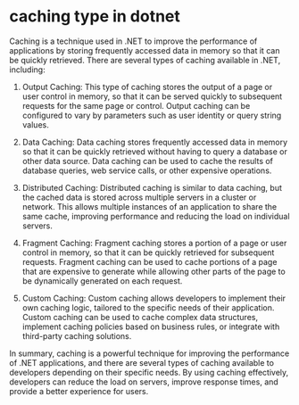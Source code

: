 # caching type in dotnet

Caching is a technique used in .NET to improve the performance of applications by storing frequently accessed data in memory so that it can be quickly retrieved. There are several types of caching available in .NET, including:

1. Output Caching: This type of caching stores the output of a page or user control in memory, so that it can be served quickly to subsequent requests for the same page or control. Output caching can be configured to vary by parameters such as user identity or query string values.
    
2. Data Caching: Data caching stores frequently accessed data in memory so that it can be quickly retrieved without having to query a database or other data source. Data caching can be used to cache the results of database queries, web service calls, or other expensive operations.
    
3. Distributed Caching: Distributed caching is similar to data caching, but the cached data is stored across multiple servers in a cluster or network. This allows multiple instances of an application to share the same cache, improving performance and reducing the load on individual servers.
    
4. Fragment Caching: Fragment caching stores a portion of a page or user control in memory, so that it can be quickly retrieved for subsequent requests. Fragment caching can be used to cache portions of a page that are expensive to generate while allowing other parts of the page to be dynamically generated on each request.
    
5. Custom Caching: Custom caching allows developers to implement their own caching logic, tailored to the specific needs of their application. Custom caching can be used to cache complex data structures, implement caching policies based on business rules, or integrate with third-party caching solutions.
    

In summary, caching is a powerful technique for improving the performance of .NET applications, and there are several types of caching available to developers depending on their specific needs. By using caching effectively, developers can reduce the load on servers, improve response times, and provide a better experience for users.